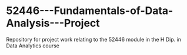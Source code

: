 # 52446---Fundamentals-of-Data-Analysis---Project
Repository for project work relating to the 52446 module in the H Dip. in Data Analytics course
